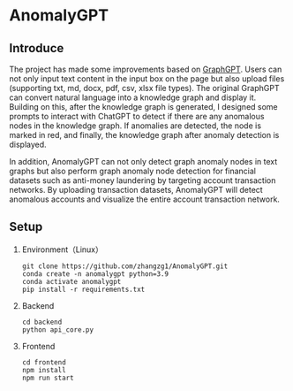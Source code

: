 # AnomalyGPT

## Introduce

The project has made some improvements based on [GraphGPT](https://github.com/varunshenoy/GraphGPT). Users can not only input text content in the input box on the page but also upload files (supporting txt, md, docx, pdf, csv, xlsx file types). The original GraphGPT can convert natural language into a knowledge graph and display it. Building on this, after the knowledge graph is generated, I designed some prompts to interact with ChatGPT to detect if there are any anomalous nodes in the knowledge graph. If anomalies are detected, the node is marked in red, and finally, the knowledge graph after anomaly detection is displayed.

In addition, AnomalyGPT can not only detect graph anomaly nodes in text graphs but also perform graph anomaly node detection for financial datasets such as anti-money laundering by targeting account transaction networks. By uploading transaction datasets, AnomalyGPT will detect anomalous accounts and visualize the entire account transaction network.

## Setup

1. Environment（Linux）

   ```
   git clone https://github.com/zhangzg1/AnomalyGPT.git
   conda create -n anomalygpt python=3.9
   conda activate anomalygpt
   pip install -r requirements.txt 
   ```

2. Backend

   ```
   cd backend
   python api_core.py
   ```

3. Frontend

   ```
   cd frontend
   npm install
   npm run start
   ```
